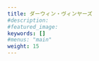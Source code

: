 ```yaml
---
title: ダーウィン・ヴィンヤーズ
#description: 
#featured_image: 
keywords: []
#menus: "main"
weight: 15
---
```


